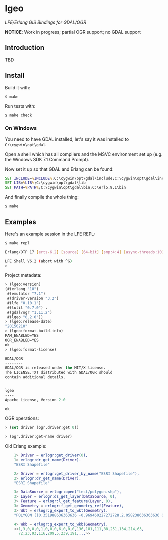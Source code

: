 # lgeo

*LFE/Erlang GIS Bindings for GDAL/OGR*

**NOTICE**: Work in progress; partial OGR support; no GDAL support


## Introduction

TBD


## Install


Build it with:

```bash
$ make
```

Run tests with:

```bash
$ make check
```


### On Windows

You need to have GDAL installed, let's say it was installed to `C:\cygwin\opt\gdal`.

Open a shell which has all compilers and the MSVC environment set up (e.g. the
Windows SDK 7.1 Command Prompt).

Now set it up so that GDAL and Erlang can be found:

```cmd
SET INCLUDE=%INCLUDE%;C:\cygwin\opt\gdal\include;C:\cygwin\opt\gdal\include\gdal
SET LIB=%LIB%;C:\cygwin\opt\gdal\lib
SET PATH=%PATH%;C:\cygwin\opt\gdal\bin;C:\erl5.9.1\bin
```

And finally compile the whole thing:

```bash
$ make
```


## Examples

Here's an example session in the LFE REPL:

```bash
$ make repl

Erlang/OTP 17 [erts-6.2] [source] [64-bit] [smp:4:4] [async-threads:10] ...

LFE Shell V6.2 (abort with ^G)
>
```

Project metadata:

```cl
> (lgeo:version)
(#(erlang "18")
 #(emulator "7.1")
 #(driver-version "3.2")
 #(lfe "0.10.1")
 #(lutil "0.7.0") .
 #(gdal/ogr "1.11.2")
 #(lgeo "0.2.0"))
> (lgeo:release-date)
"20150210"
> (lgeo:format-build-info)
PAM_ENABLED=YES
OGR_ENABLED=YES
ok
> (lgeo:format-license)

GDAL/OGR
--------
GDAL/OGR is released under the MIT/X license.
The LICENSE.TXT distributed with GDAL/OGR should
contain additional details.


lgeo
----
Apache License, Version 2.0

ok
```

OGR operations:

```cl
> (set driver (ogr.driver:get 0))

> (ogr.driver:get-name driver)

```

Old Erlang example:

```erlang
    1> Driver = erlogr:get_driver(0),
    1> erlogr:dr_get_name(Driver).
    "ESRI Shapefile"

    2> Driver = erlogr:get_driver_by_name("ESRI Shapefile"),
    2> erlogr:dr_get_name(Driver).
    "ESRI Shapefile"

    3> DataSource = erlogr:open("test/polygon.shp"),
    3> Layer = erlogr:ds_get_layer(DataSource, 0),
    3> Feature = erlogr:l_get_feature(Layer, 0),
    3> Geometry = erlogr:f_get_geometry_ref(Feature),
    3> Wkt = erlogr:g_export_to_wkt(Geometry).
    "POLYGON ((0.351988636363636 -0.969460227272728,2.058238636363636 0.086505681818182,2.690625 -1.524289772727273,0.0 -2.0015625,-0.304261363636364 -1.828551136363636,0.351988636363636 -0.969460227272728))"

    4> Wkb = erlogr:g_export_to_wkb(Geometry).
    <<1,3,0,0,0,1,0,0,0,6,0,0,0,136,181,111,88,251,134,214,63,
      72,23,93,116,209,5,239,191,...>>
```

